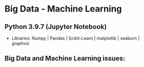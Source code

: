 # Big Data - Machine Learning

## Python 3.9.7 (Jupyter Notebook)

-   Libraries: Numpy | Pandas | Scikit-Learn | matplotlib | seaborn | graphviz

## Big Data and Machine Learning issues:
